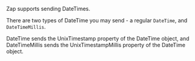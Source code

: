 Zap supports sending DateTimes.

There are two types of DateTime you may send - a regular `DateTime`, and `DateTimeMillis`.

DateTime sends the UnixTimestamp property of the DateTime object, and DateTimeMillis sends the UnixTimestampMillis property of the DateTime object.
